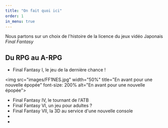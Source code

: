 ```yaml
---
title: "On fait quoi ici"
order: 1
in_menu: true
---
```

Nous partons sur un choix de l'histoire de la licence du jeux vidéo Japonais _Final Fantasy_ 

## Du RPG au A-RPG


- Final Fantasy I, le jeu de la dernière chance !

 <img src="images/FF1NES.jpg" width="50%" title="En avant pour une nouvelle épopée" font-size: 200% alt="En avant pour une nouvelle épopée"> 

- Final Fantasy IV, le tournant de l'ATB
- Final Fantasy VI, un jeu pour adultes ?
- Final Fantasy VII, la 3D au service d'une nouvelle console
- 
- 